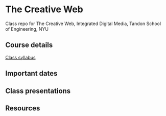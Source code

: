 # The Creative Web
Class repo for The Creative Web, Integrated Digital Media, Tandon School of Engineering, NYU

## Course details

[Class syllabus](https://docs.google.com/document/d/1I_do2mGcMNQ1Fl0hphzblNBm_zzNbAQlaoOaQCl4Thg/edit?usp=sharing)

## Important dates

## Class presentations

## Resources
